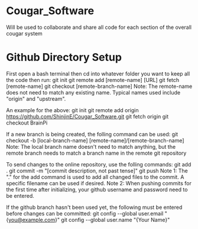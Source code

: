 # Cougar_Software
Will be used to collaborate and share all code for each section of the overall cougar system

# Github Directory Setup
First open a bash terminal then cd into whatever folder you want to keep all the code then run:
	git init
	git remote add [remote-name] [URL]
	git fetch [remote-name]
	git checkout [remote-branch-name]
Note: The remote-name does not need to match any existing name. Typical names used include "origin" and "upstream".

An example for the above:
	git init
	git remote add origin https://github.com/ShinjinE/Cougar_Software.git
	git fetch origin
	git checkout BrainPi

If a new branch is being created, the folling command can be used:
	git checkout -b [local-branch-name] [remote-name]/[remote-branch-name]
Note: The local branch name doesn't need to match anything, but the remote branch needs to match a branch name in the remote git repository

To send changes to the online repository, use the folling commands:
	git add .
	git commit -m "[commit description, not past tense]"
	git push
Note 1: The "." for the add command is used to add all changed files to the commit. A specific filename can be used if desired.
Note 2: When pushing commits for the first time after initializing, your github username and password need to be entered.

If the github branch hasn't been used yet, the following must be entered before changes can be committed:
	git config --global user.email "{you@example.com}"
	git config --global user.name "{Your Name}"